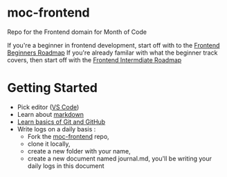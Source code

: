 # moc-frontend
Repo for the Frontend domain for Month of Code

If you're a beginner in frontend development, start off with to the [Frontend Beginners Roadmap](./frontend-beginners.md)
If you're already familar with what the beginner track covers, then start off with the [Frontend Intermdiate Roadmap](./frontend-intermediate.md) 

# Getting Started
- Pick editor ([VS Code](https://code.visualstudio.com/download))
- Learn about [markdown](https://guides.github.com/features/mastering-markdown/)
- [Learn basics of Git and GitHub](http://jlord.us/git-it/index.html)
- Write logs on a daily basis : 
  - Fork the [moc-frontend](https://github.com/fcc-hyd/moc-frontend) repo, 
  - clone it locally,
  - create a new folder with your name, 
  - create a new document named journal.md, you'll be writing your daily logs in this document
  
  

